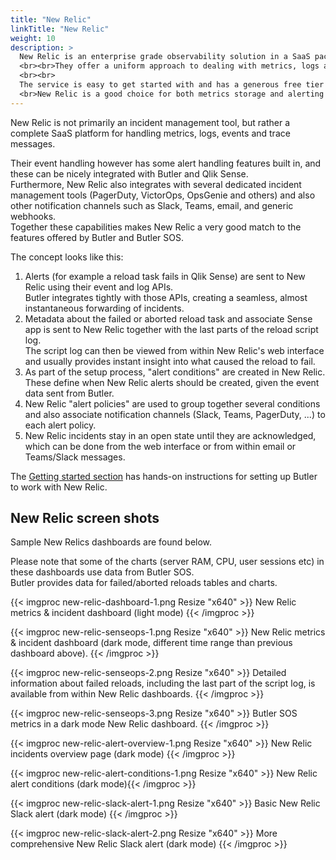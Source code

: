 ```yaml
---
title: "New Relic"
linkTitle: "New Relic"
weight: 10
description: >
  New Relic is an enterprise grade observability solution in a SaaS package. 
  <br><br>They offer a uniform approach to dealing with metrics, logs and events - including a basic but working alert management feature.
  <br><br>
  The service is easy to get started with and has a generous free tier that works well for testing Butler alerts.
  <br>New Relic is a good choice for both metrics storage and alerting as it handles both reload failure alerts generated by the Butler tool as well as operational metrics from [Butler SOS](https://butler-sos.ptarmiganlabs.com).
---
```


New Relic is not primarily an incident management tool, but rather a complete SaaS platform for handling metrics, logs, events and trace messages.

Their event handling however has some alert handling features built in, and these can be nicely integrated with Butler and Qlik Sense.  
Furthermore, New Relic also integrates with several dedicated incident management tools (PagerDuty, VictorOps, OpsGenie and others) and also other notification channels such as Slack, Teams, email, and generic webhooks.  
Together these capabilities makes New Relic a very good match to the features offered by Butler and Butler SOS.

The concept looks like this:

1. Alerts (for example a reload task fails in Qlik Sense) are sent to New Relic using their event and log APIs.  
   Butler integrates tightly with those APIs, creating a seamless, almost instantaneous forwarding of incidents.
2. Metadata about the failed or aborted reload task and associate Sense app is sent to New Relic together with the last parts of the reload script log.  
   The script log can then be viewed from within New Relic's web interface and usually provides instant insight into what caused the reload to fail.
3. As part of the setup process, "alert conditions" are created in New Relic. These define when New Relic alerts should be created, given the event data sent from Butler.
4. New Relic "alert policies" are used to group together several conditions and also associate notification channels (Slack, Teams, PagerDuty, ...) to each alert policy.
5. New Relic incidents stay in an open state until they are acknowledged, which can be done from the web interface or from within email or Teams/Slack messages.

The [Getting started section](/docs/getting-started/setup/incident-mgmt-tools/new-relic/) has hands-on instructions for setting up Butler to work with New Relic.

## New Relic screen shots

Sample New Relics dashboards are found below.

Please note that some of the charts (server RAM, CPU, user sessions etc) in these dashboards use data from Butler SOS.  
Butler provides data for failed/aborted reloads tables and charts.

{{< imgproc new-relic-dashboard-1.png Resize "x640" >}} New Relic metrics & incident dashboard (light mode) {{< /imgproc >}}

{{< imgproc new-relic-senseops-1.png Resize "x640" >}} New Relic metrics & incident dashboard (dark mode, different time range than previous dashboard above). {{< /imgproc >}}

{{< imgproc new-relic-senseops-2.png Resize "x640" >}} Detailed information about failed reloads, including the last part of the script log, is available from within New Relic dashboards. {{< /imgproc >}}

{{< imgproc new-relic-senseops-3.png Resize "x640" >}} Butler SOS metrics in a dark mode New Relic dashboard. {{< /imgproc >}}

{{< imgproc new-relic-alert-overview-1.png Resize "x640" >}} New Relic incidents overview page (dark mode) {{< /imgproc >}}

{{< imgproc new-relic-alert-conditions-1.png Resize "x640" >}} New Relic alert conditions (dark mode){{< /imgproc >}}

{{< imgproc new-relic-slack-alert-1.png Resize "x640" >}} Basic New Relic Slack alert (dark mode) {{< /imgproc >}}

{{< imgproc new-relic-slack-alert-2.png Resize "x640" >}} More comprehensive New Relic Slack alert (dark mode) {{< /imgproc >}}
